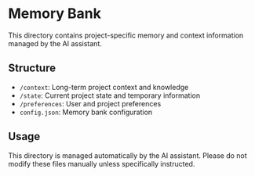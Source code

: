 # Memory Bank

This directory contains project-specific memory and context information managed by the AI assistant.

## Structure

- `/context`: Long-term project context and knowledge
- `/state`: Current project state and temporary information
- `/preferences`: User and project preferences
- `config.json`: Memory bank configuration

## Usage

This directory is managed automatically by the AI assistant. Please do not modify these files manually unless specifically instructed.
